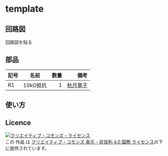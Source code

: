 # template
## 回路図
回路図を貼る

## 部品
| 記号|名前|数量|備考|
| :--- |:-----------:|-------:|-------:|
| R1   |10kΩ抵抗      |       1|[秋月電子](https://akizukidenshi.com/)|


## 使い方



## Licence
<a rel="license" href="http://creativecommons.org/licenses/by-nc/4.0/"><img alt="クリエイティブ・コモンズ・ライセンス" style="border-width:0" src="https://i.creativecommons.org/l/by-nc/4.0/88x31.png" /></a><br />この 作品 は <a rel="license" href="http://creativecommons.org/licenses/by-nc/4.0/">クリエイティブ・コモンズ 表示 - 非営利 4.0 国際 ライセンス</a>の下に提供されています。
